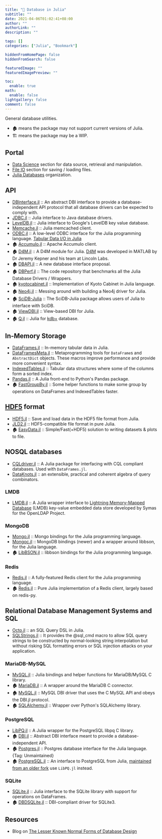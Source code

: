 ```yaml
---
title: "🔖 Database in Julia"
subtitle: ""
date: 2021-04-06T01:02:41+08:00
author: ""
authorLink: ""
description: ""

tags: []
categories: ["Julia", "Bookmark"]

hiddenFromHomePage: false
hiddenFromSearch: false

featuredImage: ""
featuredImagePreview: ""

toc:
  enable: true
math:
  enable: false
lightgallery: false
comment: false
---
```


General database utilities.

<!--more-->

- 🏚️ means the package may not support current versions of Julia.
- 🏗️ means the package may be a WIP.

## Portal

- [Data Science](/julia/datascience.md) section for data source, retrieval and manipulation.
- [File IO](/julia/datascience.md) section for saving / loading files.
- [Julia Databases](https://github.com/JuliaDatabases) organization.

## API

+ [DBInterface.jl](https://github.com/JuliaDatabases/DBInterface.jl) :: An abstract DBI interface to provide a database-independent API protocol that all database drivers can be expected to comply with.
+ [JDBC.jl](https://github.com/JuliaDatabases/JDBC.jl) :: Julia interface to Java database drivers.
+ [LevelDB.jl](https://github.com/jerryzhenleicai/LevelDB.jl) :: Julia interface to Google's LevelDB key value database.
+ [Memcache.jl](https://github.com/tanmaykm/Memcache.jl) :: Julia memcached client.
+ [ODBC.jl](https://github.com/quinnj/ODBC.jl) :: A low-level ODBC interface for the Julia programming language. [Tabular Data I/O in Julia](http://randyzwitch.com/julia-import-data/)
+ 🏚️ [Accumulo.jl](https://github.com/JuliaDB/Accumulo.jl) :: Apache Accumulo client.
+ 🏚️ [D4M.jl](https://github.com/achen12/D4M.jl) :: A D4M module for Julia. [D4M](http://www.mit.edu/~kepner/D4M/) was developed in MATLAB by Dr Jeremy Kepner and his team at Lincoln Labs.
+ 🏚️ [DBAPI.jl](https://github.com/JuliaDB/DBAPI.jl) :: A new database interface proposal.
+ 🏚️ [DBPerf.jl](https://github.com/JuliaDatabases/DBPerf.jl) :: The code repository that benchmarks all the Julia Database Drivers / Wrappers.
+ 🏚️ [kyotocabinet.jl](https://github.com/tuzzeg/kyotocabinet.jl) :: Implementation of Kyoto Cabinet in Julia language.
+ 🏚️ [Neo4j.jl](https://github.com/glesica/Neo4j.jl) :: Messing around with building a Neo4j driver for Julia.
+ 🏚️ [SciDB-Julia](https://github.com/Paradigm4/SciDB-Julia) :: The SciDB-Julia package allows users of Julia to interface with SciDB.
+ 🏚️ [ViewDBI.jl](https://github.com/kmsquire/ViewDBI.jl) :: View-based DBI for Julia.
+ 🏚️ [Q.jl](https://github.com/enlnt/Q.jl) :: Julia for [kdb+](https://github.com/prologic/kdb) database.

## In-Memory Storage

+ [DataFrames.jl](https://github.com/JuliaData/DataFrames.jl) :: In-memory tabular data in Julia.
+ [DataFramesMeta.jl](https://github.com/JuliaStats/DataFramesMeta.jl) :: Metaprogramming tools for `DataFrame`s and `AbstractDict` objects. These macros improve performance and provide more convenient syntax.
+ [IndexedTables.jl](https://github.com/JuliaData/IndexedTables.jl) :: Tabular data structures where some of the columns form a sorted index.
+ [Pandas.jl](https://github.com/JuliaPy/Pandas.jl) :: A Julia front-end to Python's Pandas package.
+ 🏚️ [FastGroupBy.jl](https://github.com/xiaodaigh/FastGroupBy.jl) :: Some helper functions to make some group by operations on DataFrames and IndexedTables faster.

## [HDF5](https://www.hdfgroup.org/solutions/hdf5/) format

+ [HDF5.jl](https://github.com/JuliaIO/HDF5.jl) :: Save and load data in the HDF5 file format from Julia.
+ [JLD2.jl](https://github.com/JuliaIO/JLD2.jl) :: HDF5-compatible file format in pure Julia.
+ 🏚️ [EasyData.jl](https://github.com/ma-laforge/EasyData.jl) :: Simple/Fast(+HDF5) solution to writing datasets & plots to file.

## NOSQL databases

+ [CQLdriver.jl](https://github.com/r3tex/CQLdriver.jl) :: A Julia package for interfacing with CQL compliant databases. Used with `DataFrames.jl`.
+ [DataKnots.jl](https://github.com/MechanicalRabbit/DataKnots.jl) :: an extensible, practical and coherent algebra of query combinators.

### LMDB

+ [LMDB.jl](https://github.com/wildart/LMDB.jl) :: A Julia wrapper interface to [Lightning Memory-Mapped Database](http://symas.com/mdb/) (LMDB) key-value embedded data store developed by Symas for the OpenLDAP Project.

### MongoDB

+ [Mongo.jl](https://github.com/ScottPJones/Mongo.jl) :: Mongo bindings for the Julia programming language.
+ [Mongoc.jl](https://github.com/felipenoris/Mongoc.jl) :: MongoDB bindings (newer) and a wrapper around libbson, for the Julia language.
+ 🏚️ [LibBSON.jl](https://github.com/ScottPJones/LibBSON.jl) :: libbson bindings for the Julia programming language.

### Redis

+ [Redis.jl](https://github.com/JuliaDatabases/Redis.jl) :: A fully-featured Redis client for the Julia programming language.
+ 🏚️ [Redis.jl](https://github.com/msainz/Redis.jl) :: Pure Julia implementation of a Redis client, largely based on redis-py.

## Relational Database Management Systems and SQL

+ [Octo.jl](https://github.com/wookay/Octo.jl) :: an SQL Query DSL in Julia.
+ [SQLStrings.jl](https://github.com/JuliaComputing/SQLStrings.jl) :: It provides the @sql_cmd macro to allow SQL query strings to be constructed by normal-looking string interpolation but without risking SQL formatting errors or SQL injection attacks on your application.

### MariaDB-MySQL

+ [MySQL.jl](https://github.com/JuliaDatabases/MySQL.jl) :: Julia bindings and helper functions for MariaDB/MySQL C library.
+ 🏚️ [MariaDB.jl](https://github.com/Junia18/MariaDB.jl) :: A wrapper around the MariaDB C connector.
+ 🏚️ [MySQL.jl](https://github.com/johnmyleswhite/MySQL.jl) :: MySQL DBI driver that uses the C MySQL API and obeys the DBI.jl protocol.
+ 🏚️ [SQLAlchemy.jl](https://github.com/malmaud/SQLAlchemy.jl) :: Wrapper over Python's SQLAlchemy library.

### PostgreSQL

+ [LibPQ.jl](https://github.com/invenia/LibPQ.jl) :: A Julia wrapper for the PostgreSQL libpq C library.
+ 🏚️ [DBI.jl](https://github.com/swt30/DBI.jl) :: Abstract DBI interface meant to provide a database-independent API.
+ 🏚️ [Postgres.jl](https://github.com/NCarson/Postgres.jl) :: Postgres database interface for the Julia language. {Tag: Unmaintained}
+ 🏚️ [PostgreSQL.jl](https://github.com/swt30/PostgreSQL.jl) :: An interface to PostgreSQL from Julia, [maintained from an older fork](https://github.com/JuliaDatabases/PostgreSQL.jl) use `LibPQ.jl` instead.

### SQLite

+ [SQLite.jl](https://github.com/JuliaDatabases/SQLite.jl) :: Julia interface to the SQLite library with support for operations on DataFrames.
+ 🏚️ [DBDSQLite.jl](https://github.com/JuliaDatabases/DBDSQLite.jl) :: DBI-compliant driver for SQLite3.

## Resources

+ Blog on [The Lesser Known Normal Forms of Database Design](http://www.johnmyleswhite.com/notebook/2014/09/10/the-lesser-known-normal-forms/)
